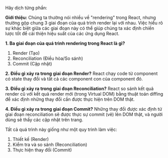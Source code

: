 Hãy dịch từng phần:

**Giới thiệu:**
Chúng ta thường nói nhiều về "rendering" trong React, nhưng thường gộp chung 3 giai đoạn của quá trình render lại với nhau. Việc hiểu rõ sự khác biệt giữa các giai đoạn này có thể giúp chúng ta xác định chiến lược tốt để cải thiện hiệu suất của các ứng dụng React.

**1. Ba giai đoạn của quá trình rendering trong React là gì?**
1. Render (Tạo)
2. Reconciliation (Điều hòa/So sánh)
3. Commit (Cập nhật)

**2. Điều gì xảy ra trong giai đoạn Render?**
React chạy code từ component có state thay đổi và tất cả các component con của component đó.

**3. Điều gì xảy ra trong giai đoạn Reconciliation?**
React so sánh kết quả render cũ với kết quả render mới (trong Virtual DOM) bằng thuật toán diffing để xác định những thay đổi cần được thực hiện trên DOM thật.

**4. Điều gì xảy ra trong giai đoạn Commit?**
Những thay đổi được xác định từ giai đoạn reconciliation sẽ được thực sự commit (vẽ) lên DOM thật, và người dùng sẽ thấy các cập nhật trên trang.

Tất cả quá trình này giống như một quy trình làm việc:
1. Thiết kế (Render)
2. Kiểm tra và so sánh (Reconciliation)
3. Thực hiện thay đổi (Commit)